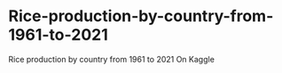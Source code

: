 # Rice-production-by-country-from-1961-to-2021
Rice production by country from 1961 to 2021 On Kaggle
